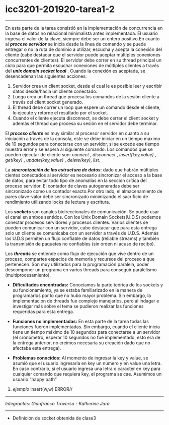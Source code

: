 # icc3201-201920-tarea1-2

---
En esta parte de la tarea consistió en la implementación de concurrencia en la base de datos no relacional minimalista antes implementada. El usuario ingresa el valor de la clave, siempre debe ser un entero positivo.En cuanto al  ***proceso servidor*** se inicia desde la línea de comando y se puede entregar o no la ruta de dominio a utilizar, escucha y acepta la conexión del cliente (cabe destacar que el servidor puede aceptar múltiples conexiones concurrentes de clientes). El servidor debe correr en su thread principal un ciclo para que permita escuchar conexiones de múltiples clientes a través del ***unix domain socket local*** . Cuando la conexión es aceptada, se desencadenan las siguientes acciones:
1. Servidor crea un client socket, desde el cual le es posible leer y escribir datos desde/hacia un cliente conectado.
2. Luego  crea un thread que procesa los comandos de la sesión cliente a través del client socket generado.
3. El thread debe correr un loop que espere un comando desde el cliente, lo ejecute y retorne el resultado por el socket. 
4. Cuando el cliente ejecuta disconnect, se debe cerrar el client socket y además el thread que procesa su sesión en el servidor debe terminar.

El ***proceso cliente*** es muy similar al procesor servidor en cuanto a su iniciación a través de la consola, este se debe iniciar en un tiempo máximo de 10 segundos para conectarse con un servidor, si se excede ese tiempo  muestra error y se espera al siguiente comando. Los comandos que se pueden ejecutar de cliente son: *connect* , *disconnect* , *insert(key,value)* , *get(key)*  , *update(key,value)* , *delete(key)*, *list*. 

La ***sincronización de las estructura de datos***: dado que habrán múltiples cientes conectados al servidor es necesario sincronizar el acceso a la base de datos, para evitar todo tipo de anomalías en la seccion crítica del proceso servidor. El contador de claves autogeneradas debe ser sincronizado como un contador exacto.Por otro lado, el almacenamiento de pares clave-valor debe ser sincronizado minimizando el sacrificio de rendimiento utilizando locks de lectura y escritura.


Los ***sockets*** son canales bidireccionales de comunicación. Se puede usar el canal en ambos sentidos. Con los Unix Domain Sockets(U.D.S) podemos conectar procesos servidores y procesos clientes. Varios clientes se pueden comunicar con un servidor, cabe destacar que para esta entrega solo un cliente se comunicaba con un servidor a través de U.D.S. Además los U.D.S permiten un flujo confiable de datos (reliable streams) y también la transmisión de paquetes no confiables (sin orden ni acuso de recibo).

Los ***threads*** se entiende como flujo de ejecución que vive dentro de un proceso, compartes espacios de memoria y recursos del proceso a que pertenecen. Son muy utilizados para la programación paralela, poder descomponer un programa en varios threads para conseguir paralelismo (multiprocesamiento).

 * **Dificultades encontradas:** Conocíamos la parte teórica de los sockets y su funcionamiento, ya se estaba familiarizado en la manera de programarlos por lo que no hubo mayor problema. Sin embargo, la implementación de threads fue complejo manejarlos, pero al indagar e investigar más sobre el tema se pudieron realizar las funciones requeridas para esta entrega.
 

* **Funciones no implementadas:** En esta parte de la tarea todas las funciones fueron implementadas. Sin embargo, cuando el cliente inicia tiene un tiempo máximo de 10 segundos para conectarse a un servidor (el cronómetro, esperar 10 segundos no fue implementado, esto era de la entrega anterior, no creímos necesaria su creación dado que no afectaba esta entrega).


* **Problemas conocidos:** Al momento de ingresar la key y value, se asumió que el usuario ingresaría en key un número y en value una letra. En caso contrario, si el usuario ingresa una letra o caracter en key para cualquier  comando que requiera key, el programa se cae. Asumimos un usuario "happy path"
1. *ejemplo* 
           insert(w,w)
            ERROR//
          

---

*Integrantes: Gianfranco Traverso - Katherine Jara*

---
* Definición de socket obtenida de clase3

